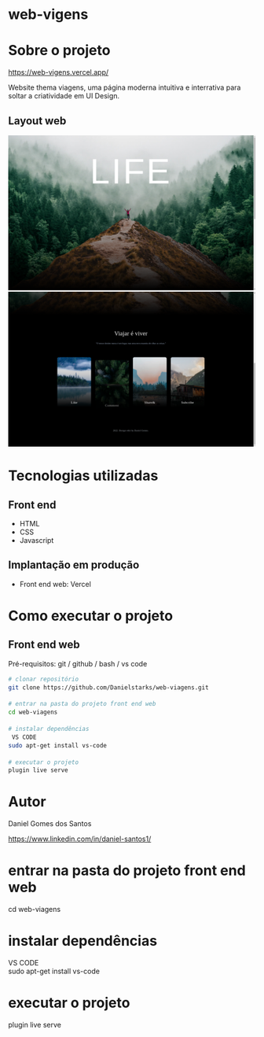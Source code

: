 # web-vigens

# Sobre o projeto
https://web-vigens.vercel.app/

Website thema viagens, uma página moderna intuitiva e interrativa para soltar a criatividade em UI Design.

## Layout web
![Web 1](https://github.com/Danielstarks/web-viagens/blob/main/img/web-vg1.png)
![Web 2](https://github.com/Danielstarks/web-viagens/blob/main/img/web-vg2.png)

# Tecnologias utilizadas
## Front end
- HTML
- CSS
- Javascript

## Implantação em produção
- Front end web: Vercel

# Como executar o projeto


## Front end web
Pré-requisitos: git / github / bash / vs code 

```bash
# clonar repositório
git clone https://github.com/Danielstarks/web-viagens.git

# entrar na pasta do projeto front end web
cd web-viagens

# instalar dependências
 VS CODE
sudo apt-get install vs-code
 
# executar o projeto
plugin live serve
```

# Autor

Daniel Gomes dos Santos

https://www.linkedin.com/in/daniel-santos1/

# entrar na pasta do projeto front end web
cd web-viagens

# instalar dependências
 VS CODE
 <br>
sudo apt-get install vs-code
 
# executar o projeto
plugin live serve



